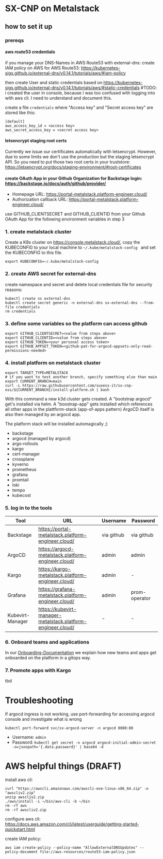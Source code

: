 # SX-CNP on Metalstack

## how to set it up

### prereqs

#### aws route53 credentials

if you manage your DNS-Names in AWS Route53 with external-dns:
create IAM policy on AWS for AWS Route53: https://kubernetes-sigs.github.io/external-dns/v0.14.1/tutorials/aws/#iam-policy

then create User and static credentials based on https://kubernetes-sigs.github.io/external-dns/v0.14.1/tutorials/aws/#static-credentials
#TODO: i created the user in console, because I was too confused with logging into with aws cli. I need to understand and document this.

create a file `credentials` where "Access key" and "Secret access key" are stored like this:

```
[default]
aws_access_key_id = <access key>
aws_secret_access_key = <secret access key>
```

#### letsencrypt staging root certs

Currently we issue our certificates automatically with letsencrypt. However, due to some limits we don't use the production but the staging letsencrypt API. So you need to put those two root certs in your truststore: https://letsencrypt.org/docs/staging-environment/#root-certificates

#### create OAuth App in your Github Organization for Backstage login: https://backstage.io/docs/auth/github/provider/

- Homepage URL: https://portal-metalstack.platform-engineer.cloud/
- Authorization callback URL: https://portal-metalstack.platform-engineer.cloud/

use GITHUB_CLIENTSECRET and GITHUB_CLIENTID from your Github OAuth App for the following environment variables in step 3

### 1. create metalstack cluster

Create a K8s cluster on https://console.metalstack.cloud/, copy the KUBECONFIG to your local machine to `~/.kube/metalstack-config ` and set the KUBECONFIG to this file.

```
export KUBECONFIG=~/.kube/metalstack-config 
```

### 2. create AWS secret for external-dns 
create namespace and secret and delete local credentials file for security reasons:
```
kubectl create ns external-dns
kubectl create secret generic -n external-dns sx-external-dns --from-file credentials
rm credentials
```

### 3. define some variables so the platform can access github

```
export GITHUB_CLIENTSECRET=<value from steps above>
export GITHUB_CLIENTID=<value from steps above>
export GITHUB_TOKEN=<your personal access token>
export GITHUB_APPSET_TOKEN=<github-pat-for-argocd-appsets-only-read-permissions-needed>
```

### 4. install platform on metalstack cluster

```
export TARGET_TYPE=METALSTACK
# if you want to test another branch, specify something else than main
export CURRENT_BRANCH=main
curl -L https://raw.githubusercontent.com/suxess-it/sx-cnp-oss/${CURRENT_BRANCH}/install-platform.sh | bash
```

With this command a new k3d cluster gets created.
A "bootstrap argocd" get's installed via helm.
A "boostrap-app" gets installed which references all other apps in the plattform-stack (app-of-apps pattern)
ArgoCD itself is also then managed by an argocd app.

The platform stack will be installed automagically ;)

* backstage
* argocd (managed by argocd)
* argo-rollouts
* kargo
* cert-manager
* crossplane
* kyverno
* prometheus
* grafana
* promtail
* loki
* tempo
* kubecost

### 5. log in to the tools

| Tool    | URL | Username | Password |
| -------- | ------- | ------- | ------- |
| Backstage  | https://portal-metalstack.platform-engineer.cloud/  | via github | via github |
| ArgoCD | https://argocd-metalstack.platform-engineer.cloud/ | admin | admin |
| Kargo | https://kargo-metalstack.platform-engineer.cloud/     | admin | - |
| Grafana    | https://grafana-metalstack.platform-engineer.cloud/   | admin | prom-operator |
| Kubevirt-Manager    | https://kubevirt-manager-metalstack.platform-engineer.cloud/   | - | - |

### 6. Onboard teams and applications

In our [Onboarding-Documentation](https://github.com/suxess-it/sx-cnp-oss/blob/main/backstage-resources/docs/ONBOARDING.md) we explain how new teams and apps get onboarded on the platform in a gitops way.

### 7. Promote apps with Kargo

tbd

# Troubleshooting

If argocd ingress is not working, use port-forwarding for accessing argocd console and investigate what is wrong
```
kubectl port-forward svc/sx-argocd-server -n argocd 8080:80
```

- Username: `admin`
- Password: `kubectl get secret -n argocd argocd-initial-admin-secret -o=jsonpath='{.data.password}' | base64 -d`

# AWS helpful things (DRAFT)

install aws cli:
```
curl "https://awscli.amazonaws.com/awscli-exe-linux-x86_64.zip" -o "awscliv2.zip"
unzip awscliv2.zip
./aws/install -i ~/bin/aws-cli -b ~/bin
rm -rf aws
rm -rf awscliv2.zip
```
configure aws cli: https://docs.aws.amazon.com/cli/latest/userguide/getting-started-quickstart.html

create IAM policy:
```
aws iam create-policy --policy-name "AllowExternalDNSUpdates" --policy-document file://aws-resources/route53-iam-policy.json
```


